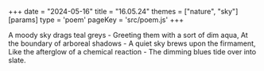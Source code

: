 +++
date = "2024-05-16"
title = "16.05.24"
themes = ["nature", "sky"]
[params]
  type = 'poem'
  pageKey = 'src/poem.js'
+++

A moody sky drags teal greys -
Greeting them with a sort of dim aqua,
At the boundary of arboreal shadows -
A quiet sky brews upon the firmament,
Like the afterglow of a chemical reaction -
The dimming blues tide over into slate.
